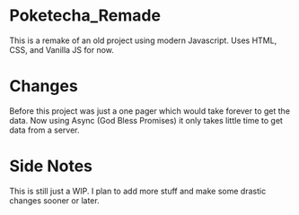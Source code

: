 # Poketecha_Remade
This is a remake of an old project using modern Javascript. Uses HTML, CSS, and Vanilla JS for now.

# Changes
Before this project was just a one pager which would take forever to get the data. Now using Async (God Bless Promises) it only takes little time to get data from a server.

# Side Notes
This is still just a WIP. I plan to add more stuff and make some drastic changes sooner or later.
